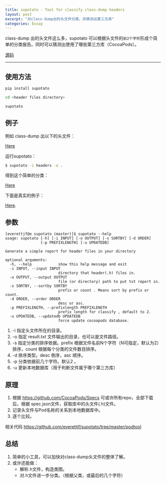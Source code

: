 ```yaml
---
title: supotato - Tool for classify class-dump headers
layout: post
excerpt: "对class-dump出的头文件分类，并猜测出第三方库"
categories: Essay
---
```



class-dump 出的头文件这么多，supotato 可以根据头文件的`前2个字符`形成个简单的分类报告。同时可以猜测出使用了哪些第三方库（CocoaPods）。

[源码](https://github.com/everettjf/supotato)




---

## 使用方法

```sh
pip install supotato

cd <header files directory>

supotato
```



## 例子

例如 class-dump 出以下的头文件：

[Here](https://github.com/everettjf/supotato/tree/master/example/headers)

运行supotato：

```sh
$ supotato -i headers -o .
```

得到这个简单的分类：

[Here](https://github.com/everettjf/supotato/blob/master/example/result.txt)


下面是真实的例子：

[Here](https://github.com/everettjf/supotato/blob/master/example/lots.txt).


## 参数

```
[everettjf@e supotato (master)]$ supotato --help
usage: supotato [-h] [-i INPUT] [-o OUTPUT] [-s SORTBY] [-d ORDER]
                [-p PREFIXLENGTH] [-u UPDATEDB]

Generate a simple report for header files in your directory

optional arguments:
  -h, --help            show this help message and exit
  -i INPUT, --input INPUT
                        directory that header(.h) files in.
  -o OUTPUT, --output OUTPUT
                        file (or directory) path to put txt report in.
  -s SORTBY, --sortby SORTBY
                        prefix or count . Means sort by prefix or count.
  -d ORDER, --order ORDER
                        desc or asc.
  -p PREFIXLENGTH, --prefixlength PREFIXLENGTH
                        prefix length for classify , default to 2.
  -u UPDATEDB, --updatedb UPDATEDB
                        force update cocoapods database.

```

1. -i 指定头文件所在的目录。
2. -o 指定 result.txt 文件输出的目录，也可以是文件路径。
3. -s 指定分类的排序依据。prefix 根据文件名前N个字符（N可指定，默认为2）排序，count 根据每个分类的文件数目排序。
4. -d 排序类型。desc 倒序，asc 顺序。
5. -p 分类依据前几个字符。默认2 。
6. -u 更新本地数据库（用于判断文件属于哪个第三方库）


## 原理


1. 根据 https://github.com/CocoaPods/Specs 可或许所有repo，全部下载后，根据 spec.json文件，获取库中的头文件(.h)文件。
2. 记录头文件与Pod名称的关系到本地数据库中。
3. 逐个比较。

相关代码 https://github.com/everettjf/supotato/tree/master/podtool


## 总结


1. 简单的小工具，可以加快对class-dump头文件的整体了解。
2. 或许还能做：
	- 解析.h文件，构造类图。
	- 对.h文件进一步分类。（根据父类，或最后的几个字符）

	
	



